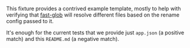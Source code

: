 This fixture provides a contrived example template, mostly to help with verifying that [fast-glob](https://github.com/mrmlnc/fast-glob/tree/master) will resolve different files based on the rename config passed to it.

It's enough for the current tests that we provide just `app.json` (a positive match) and this `README.md` (a negative match).
